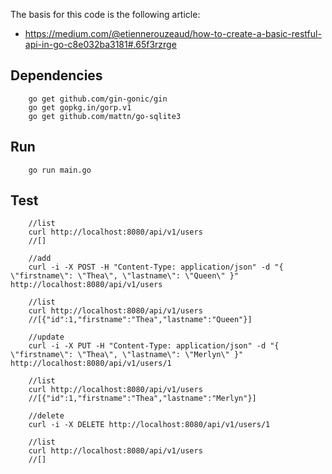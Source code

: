 
The basis for this code is the following article:

* <https://medium.com/@etiennerouzeaud/how-to-create-a-basic-restful-api-in-go-c8e032ba3181#.65f3rzrge>
        

Dependencies
---

        go get github.com/gin-gonic/gin
        go get gopkg.in/gorp.v1
        go get github.com/mattn/go-sqlite3


Run
---

        go run main.go
        
        
Test
----
        //list
        curl http://localhost:8080/api/v1/users
        //[]
         
        //add 
        curl -i -X POST -H "Content-Type: application/json" -d "{ \"firstname\": \"Thea\", \"lastname\": \"Queen\" }" http://localhost:8080/api/v1/users
         
        //list
        curl http://localhost:8080/api/v1/users
        //[{"id":1,"firstname":"Thea","lastname":"Queen"}]
         
        //update
        curl -i -X PUT -H "Content-Type: application/json" -d "{ \"firstname\": \"Thea\", \"lastname\": \"Merlyn\" }" http://localhost:8080/api/v1/users/1
     
        //list
        curl http://localhost:8080/api/v1/users
        //[{"id":1,"firstname":"Thea","lastname":"Merlyn"}]
        
        //delete
        curl -i -X DELETE http://localhost:8080/api/v1/users/1
        
        //list
        curl http://localhost:8080/api/v1/users
        //[]
        